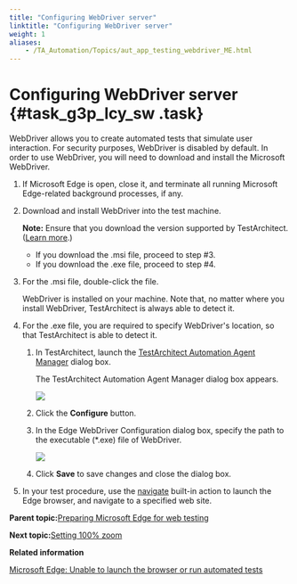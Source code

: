 ```yaml
--- 
title: "Configuring WebDriver server"
linktitle: "Configuring WebDriver server"
weight: 1
aliases: 
    - /TA_Automation/Topics/aut_app_testing_webdriver_ME.html
---
```

# Configuring WebDriver server {#task_g3p_lcy_sw .task}

WebDriver allows you to create automated tests that simulate user interaction. For security purposes, WebDriver is disabled by default. In order to use WebDriver, you will need to download and install the Microsoft WebDriver.

1.  If Microsoft Edge is open, close it, and terminate all running Microsoft Edge-related background processes, if any.

2.  Download and install WebDriver into the test machine.

    **Note:** Ensure that you download the version supported by TestArchitect. \([Learn more](Web_automation.md#li.Edge).\)

    -   If you download the .msi file, proceed to step \#3.
    -   If you download the .exe file, proceed to step \#4.
3.  For the .msi file, double-click the file.

    WebDriver is installed on your machine. Note that, no matter where you install WebDriver, TestArchitect is always able to detect it.

4.  For the .exe file, you are required to specify WebDriver's location, so that TestArchitect is able to detect it.

    1.  In TestArchitect, launch the [TestArchitect Automation Agent Manager](../../TA_Help/Topics/Test_exec_automation_agent_manager.html) dialog box.

        The TestArchitect Automation Agent Manager dialog box appears.

        ![](../../TA_Help/Images/automation_extension_manager_dialog_2.png)

    2.  Click the **Configure** button.

    3.  In the Edge WebDriver Configuration dialog box, specify the path to the executable \(\*.exe\) file of WebDriver.

        ![](../Images/configure_web_driver.png)

    4.  Click **Save** to save changes and close the dialog box.

5.  In your test procedure, use the [navigate](bia_navigate.html) built-in action to launch the Edge browser, and navigate to a specified web site.


**Parent topic:**[Preparing Microsoft Edge for web testing](../../TA_Help/Topics/ug_preparing_Edge.html)

**Next topic:**[Setting 100% zoom](../../TA_Automation/Topics/aut_app_testing_setting_zoom_ME.html)

**Related information**  


[Microsoft Edge: Unable to launch the browser or run automated tests](../../TA_FAQ/Topics/faq.tshoot.edge.automation_not_run.html)

